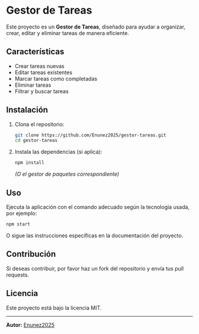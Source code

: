 # Gestor de Tareas

Este proyecto es un **Gestor de Tareas**, diseñado para ayudar a organizar, crear, editar y eliminar tareas de manera eficiente.

## Características

- Crear tareas nuevas
- Editar tareas existentes
- Marcar tareas como completadas
- Eliminar tareas
- Filtrar y buscar tareas

## Instalación

1. Clona el repositorio:
   ```bash
   git clone https://github.com/Enunez2025/gestor-tareas.git
   cd gestor-tareas
   ```

2. Instala las dependencias (si aplica):
   ```bash
   npm install
   ```
   *(O el gestor de paquetes correspondiente)*

## Uso

Ejecuta la aplicación con el comando adecuado según la tecnología usada, por ejemplo:
```bash
npm start
```
O sigue las instrucciones específicas en la documentación del proyecto.

## Contribución

Si deseas contribuir, por favor haz un fork del repositorio y envía tus pull requests.

## Licencia

Este proyecto está bajo la licencia MIT.

---
**Autor:** [Enunez2025](https://github.com/Enunez2025)
